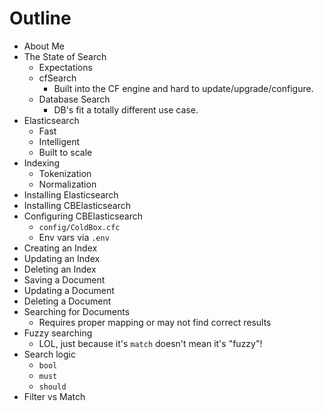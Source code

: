 # Outline

* About Me
* The State of Search
	* Expectations
	* cfSearch
    	* Built into the CF engine and hard to update/upgrade/configure.
    * Database Search
    	* DB's fit a totally different use case.
* Elasticsearch
	* Fast
    * Intelligent
    * Built to scale
* Indexing
	* Tokenization
    * Normalization
* Installing Elasticsearch
* Installing CBElasticsearch
* Configuring CBElasticsearch
	* `config/ColdBox.cfc`
    * Env vars via `.env`
* Creating an Index
* Updating an Index
* Deleting an Index
* Saving a Document
* Updating a Document
* Deleting a Document
* Searching for Documents
	* Requires proper mapping or may not find correct results
* Fuzzy searching
	* LOL, just because it's `match` doesn't mean it's "fuzzy"!
* Search logic
	* `bool`
	* `must`
    * `should`
 * Filter vs Match